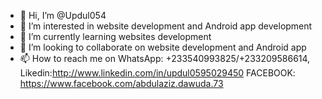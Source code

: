 - 👋 Hi, I’m @Updul054
- 👀 I’m interested in website development and Android app development 
- 🌱 I’m currently learning websites development 
- 💞️ I’m looking to collaborate on website development and Android app 
- 📫 How to reach me on WhatsApp: +233540993825/+233209586614, Likedin:http://www.linkedin.com/in/updul0595029450
FACEBOOK: https://www.facebook.com/abdulaziz.dawuda.73

<!---
Updul054/Updul054 is a ✨ special ✨ repository because its `README.md` (this file) appears on your GitHub profile.
You can click the Preview link to take a look at your changes.
--->
